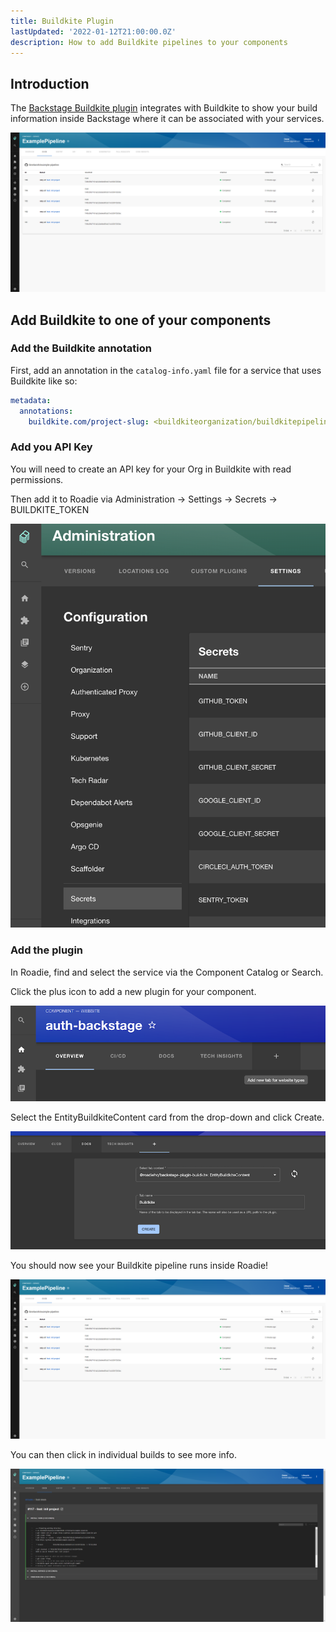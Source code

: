 ```yaml
---
title: Buildkite Plugin
lastUpdated: '2022-01-12T21:00:00.0Z'
description: How to add Buildkite pipelines to your components
---
```


## Introduction

The [Backstage Buildkite plugin](https://roadie.io/backstage/plugins/buildkite/) integrates with Buildkite to show your build information inside Backstage where it can be associated with your services.

![buildkite-plugin-overview.png](buildkite-plugin-overview.png)

## Add Buildkite to one of your components

### Add the Buildkite annotation
First, add an annotation in the `catalog-info.yaml` file for a service that uses Buildkite like so: 
```yaml
metadata:
  annotations:
    buildkite.com/project-slug: <buildkiteorganization/buildkitepipeline>
```

### Add you API Key
You will need to create an API key for your Org in Buildkite with read permissions.

Then add it to Roadie via Administration -> Settings -> Secrets -> BUILDKITE_TOKEN

![Add BUILDKITE_TOKEN to Secrets in Settings Page](add-secrets.png)

### Add the plugin
In Roadie, find and select the service via the Component Catalog or Search.

Click the plus icon to add a new plugin for your component.

![Add the plugin](add-plugin.png)

Select the EntityBuildkiteContent card from the drop-down and click Create.

![add-buildkite-content.png](add-buildkite-content.png)

You should now see your Buildkite pipeline runs inside Roadie!

![View all builds in buildkite plugin](buildkite-plugin-overview.png)

You can then click in individual builds to see more info. 

![View single build in buildkite plugin](buildkite-plugin-build.png)

